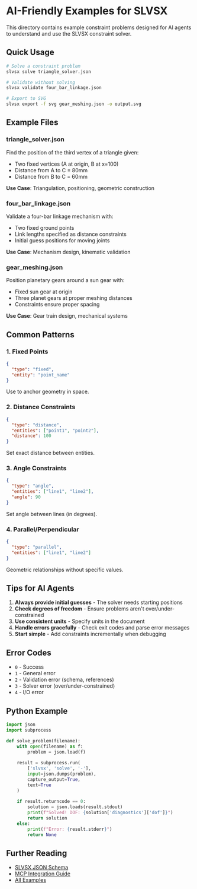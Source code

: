# AI-Friendly Examples for SLVSX

This directory contains example constraint problems designed for AI agents to understand and use the SLVSX constraint solver.

## Quick Usage

```bash
# Solve a constraint problem
slvsx solve triangle_solver.json

# Validate without solving
slvsx validate four_bar_linkage.json

# Export to SVG
slvsx export -f svg gear_meshing.json -o output.svg
```

## Example Files

### triangle_solver.json
Find the position of the third vertex of a triangle given:
- Two fixed vertices (A at origin, B at x=100)  
- Distance from A to C = 80mm
- Distance from B to C = 60mm

**Use Case**: Triangulation, positioning, geometric construction

### four_bar_linkage.json
Validate a four-bar linkage mechanism with:
- Two fixed ground points
- Link lengths specified as distance constraints
- Initial guess positions for moving joints

**Use Case**: Mechanism design, kinematic validation

### gear_meshing.json
Position planetary gears around a sun gear with:
- Fixed sun gear at origin
- Three planet gears at proper meshing distances
- Constraints ensure proper spacing

**Use Case**: Gear train design, mechanical systems

## Common Patterns

### 1. Fixed Points
```json
{
  "type": "fixed",
  "entity": "point_name"
}
```
Use to anchor geometry in space.

### 2. Distance Constraints
```json
{
  "type": "distance",
  "entities": ["point1", "point2"],
  "distance": 100
}
```
Set exact distance between entities.

### 3. Angle Constraints
```json
{
  "type": "angle",
  "entities": ["line1", "line2"],
  "angle": 90
}
```
Set angle between lines (in degrees).

### 4. Parallel/Perpendicular
```json
{
  "type": "parallel",
  "entities": ["line1", "line2"]
}
```
Geometric relationships without specific values.

## Tips for AI Agents

1. **Always provide initial guesses** - The solver needs starting positions
2. **Check degrees of freedom** - Ensure problems aren't over/under-constrained
3. **Use consistent units** - Specify units in the document
4. **Handle errors gracefully** - Check exit codes and parse error messages
5. **Start simple** - Add constraints incrementally when debugging

## Error Codes

- `0` - Success
- `1` - General error
- `2` - Validation error (schema, references)
- `3` - Solver error (over/under-constrained)
- `4` - I/O error

## Python Example

```python
import json
import subprocess

def solve_problem(filename):
    with open(filename) as f:
        problem = json.load(f)
    
    result = subprocess.run(
        ['slvsx', 'solve', '-'],
        input=json.dumps(problem),
        capture_output=True,
        text=True
    )
    
    if result.returncode == 0:
        solution = json.loads(result.stdout)
        print(f"Solved! DOF: {solution['diagnostics']['dof']}")
        return solution
    else:
        print(f"Error: {result.stderr}")
        return None
```

## Further Reading

- [SLVSX JSON Schema](../schema/slvs-json.schema.json)
- [MCP Integration Guide](../../docs/MCP_INTEGRATION.md)
- [All Examples](../README.md)